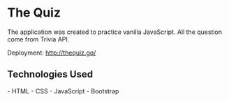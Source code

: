 <h1>The Quiz</h1>

The application was created to practice vanilla JavaScript. All the question come from Trivia API.

Deployment: http://thequiz.gq/

<h2>Technologies Used</h2>
- HTML
- CSS
- JavaScript 
- Bootstrap
